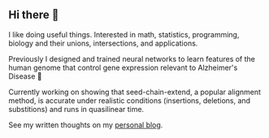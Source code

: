 ## Hi there 👋

I like doing useful things. Interested in math, statistics, programming, biology and their unions, intersections, and applications.

Previously I designed and trained neural networks to learn features of the human genome that control gene expression relevant to Alzheimer's Disease 🧠

Currently working on showing that seed-chain-extend, a popular alignment method, is accurate under realistic conditions (insertions, deletions, and substitions) and runs in quasilinear time.

See my written thoughts on my [personal blog](https://spencergibson26.notion.site/cfe9bf09ada84dc795696f1445fa4535?v=239ccc4e571446fc90a423980182349e&pvs=4).

<!--
**Lazarus42/Lazarus42** is a ✨ _special_ ✨ repository because its `README.md` (this file) appears on your GitHub profile.

Here are some ideas to get you started:

- 🔭 I’m currently working on ...
- 🌱 I’m currently learning ...
- 👯 I’m looking to collaborate on ...
- 🤔 I’m looking for help with ...
- 💬 Ask me about ...
- 📫 How to reach me: ...
- 😄 Pronouns: ...
- ⚡ Fun fact: ...
-->
